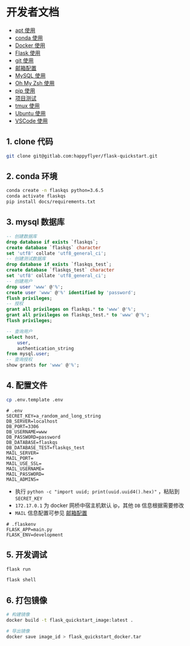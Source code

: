 # 开发者文档

- [apt 使用](apt.md)
- [conda 使用](conda.md)
- [Docker 使用](docker.md)
- [Flask 使用](flask.md)
- [git 使用](git.md)
- [邮箱配置](mail.md)
- [MySQL 使用](mysql.md)
- [Oh My Zsh 使用](oh-my-zsh.md)
- [pip 使用](pip.md)
- [项目测试](test.md)
- [tmux 使用](tmux.md)
- [Ubuntu 使用](ubuntu.md)
- [VSCode 使用](vscode.md)

## 1. clone 代码

```bash
git clone git@gitlab.com:happyflyer/flask-quickstart.git
```

## 2. conda 环境

```bash
conda create -n flaskqs python=3.6.5
conda activate flaskqs
pip install docs/requirements.txt
```

## 3. mysql 数据库

```sql
-- 创建数据库
drop database if exists `flaskqs`;
create database `flaskqs` character
set 'utf8' collate 'utf8_general_ci';
-- 创建测试数据库
drop database if exists `flaskqs_test`;
create database `flaskqs_test` character
set 'utf8' collate 'utf8_general_ci';
-- 创建用户
drop user 'www' @'%';
create user 'www' @'%' identified by 'password';
flush privileges;
-- 授权
grant all privileges on flaskqs.* to 'www' @'%';
grant all privileges on flaskqs_test.* to 'www' @'%';
flush privileges;
```

```sql
-- 查询用户
select host,
    user,
    authentication_string
from mysql.user;
-- 查询授权
show grants for 'www' @'%';
```

## 4. 配置文件

```bash
cp .env.template .env
```

```properties
# .env
SECRET_KEY=a_random_and_long_string
DB_SERVER=localhost
DB_PORT=3306
DB_USERNAME=www
DB_PASSWORD=password
DB_DATABASE=flaskqs
DB_DATABASE_TEST=flaskqs_test
MAIL_SERVER=
MAIL_PORT=
MAIL_USE_SSL=
MAIL_USERNAME=
MAIL_PASSWORD=
MAIL_ADMINS=
```

- 执行 `python -c "import uuid; print(uuid.uuid4().hex)"` ，粘贴到 `SECRET_KEY`
- `172.17.0.1` 为 docker 网桥中宿主机默认 ip，其他 `DB` 信息根据需要修改
- `MAIL` 信息配置可参见 [邮箱配置](mail.md)

```properties
# .flaskenv
FLASK_APP=main.py
FLASK_ENV=development
```

## 5. 开发调试

```bash
flask run
```

```bash
flask shell
```

## 6. 打包镜像

```bash
# 构建镜像
docker build -t flask_quickstart_image:latest .
```

```bash
# 导出镜像
docker save image_id > flask_quickstart_docker.tar
```

